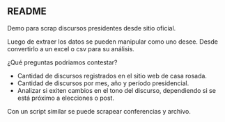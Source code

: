 ## README


Demo para scrap discursos presidentes desde sitio oficial.

Luego de extraer los datos se pueden manipular como uno desee. Desde
convertirlo a un excel o csv para su análisis.

¿Qué preguntas podriamos contestar?

- Cantidad de discursos registrados en el sitio web de casa rosada.
- Cantidad de discursos por mes, año y período presidencial.
- Analizar si exiten cambios en el tono del discurso,
dependiendo si se está próximo a elecciones o post.


Con un script similar se puede scrapear conferencias y archivo.